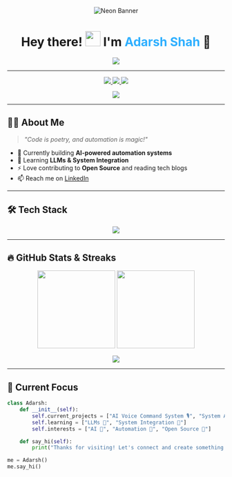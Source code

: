 <!-- Neon Pulse Banner -->
<p align="center">
  <img src="https://capsule-render.vercel.app/api?type=wave&color=0:00f0ff,100:ff00ff&height=250&section=header&text=Adarsh%20Shah%20🚀&fontSize=60&animation=twinkling&fontColor=ffffff" alt="Neon Banner"/>
</p>

<h1 align="center">
  Hey there! <img src="https://media.giphy.com/media/hvRJCLFzcasrR4ia7z/giphy.gif" width="35px" height="35px"/>  
  I'm <span style="color:#2EAFFF;">Adarsh Shah</span> 🚀
</h1>

<p align="center">
  <img src="https://readme-typing-svg.herokuapp.com?font=Fira+Code&pause=1000&center=true&vCenter=true&color=00F0FF&width=500&lines=AI+Developer+%F0%9F%A4%96;System+Automation+Engineer+%F0%9F%94%A7;Python+Developer+%F0%9F%90%8D;Open+Source+Enthusiast+%E2%9C%A8;Let's+Build+Something+Awesome!+🚀">
</p>

---

<!-- Badges -->
<p align="center">
  <a href="https://www.linkedin.com/in/adarsh-shah-3b713122a" target="_blank">
    <img src="https://img.shields.io/badge/LinkedIn-0077B5.svg?style=for-the-badge&logo=linkedin&logoColor=white"/>
  </a>
  <a href="https://twitter.com/AdarshShah2485" target="_blank">
    <img src="https://img.shields.io/badge/Twitter-1DA1F2.svg?style=for-the-badge&logo=twitter&logoColor=white"/>
  </a>
  <a href="https://instagram.com/at2_os" target="_blank">
    <img src="https://img.shields.io/badge/Instagram-E4405F.svg?style=for-the-badge&logo=instagram&logoColor=white"/>
  </a>
</p>

<p align="center">
  <img src="https://komarev.com/ghpvc/?username=adarsh832&style=for-the-badge&color=2EAFFF"/>
</p>

---

## 🧙‍♂️ About Me
> *"Code is poetry, and automation is magic!"*

- 🔭 Currently building **AI-powered automation systems**
- 🌱 Learning **LLMs & System Integration**
- ⚡ Love contributing to **Open Source** and reading tech blogs
- 📫 Reach me on [LinkedIn](https://www.linkedin.com/in/adarsh-shah-3b713122a)

---

## 🛠️ Tech Stack

<p align="center">
  <img src="https://skillicons.dev/icons?i=python,java,html,css,javascript,firebase,androidstudio,wordpress,git,vscode,linux&theme=dark" />
</p>

---

## 🔥 GitHub Stats & Streaks

<p align="center">
  <img src="https://github-readme-stats.vercel.app/api?username=adarsh832&show_icons=true&theme=radical&hide_border=true" height="180"/>
  <img src="https://github-readme-stats.vercel.app/api/top-langs/?username=adarsh832&layout=compact&theme=radical&hide_border=true" height="180"/>
</p>

<p align="center">
  <img src="https://github-readme-streak-stats.herokuapp.com?user=adarsh832&theme=radical&hide_border=true" />
</p>

---

## 🎯 Current Focus
```python
class Adarsh:
    def __init__(self):
        self.current_projects = ["AI Voice Command System 🎙️", "System Automation 🤖"]
        self.learning = ["LLMs 🧠", "System Integration 🔄"]
        self.interests = ["AI 🤖", "Automation 🔧", "Open Source 🌟"]

    def say_hi(self):
        print("Thanks for visiting! Let's connect and create something amazing! 🚀")

me = Adarsh()
me.say_hi()
